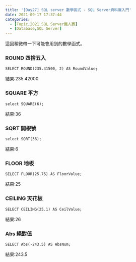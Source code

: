 ```yaml
---
title: '[Day27] SQL server 數學函式 - SQL Server資料庫入門'
date: 2021-09-17 17:37:44
categories:
  - [Topic,2021 SQL Server鐵人賽]
  - [Database,SQL Server]
---
```

這回稍微帶一下可能會用到的數學函式。


### ROUND 四捨五入
```
SELECT ROUND(235.41500, 2) AS RoundValue;
```
結果:235.42000

### SQUARE 平方
```
select SQUARE(6);
```
結果:36
### SQRT 開根號
```
select SQRT(36);
```
結果:6

### FLOOR 地板
```
SELECT FLOOR(25.75) AS FloorValue; 
```
結果:25

### CEILING 天花板
```
SELECT CEILING(25.1) AS CeilValue; 
```
結果:26

### Abs 絕對值
```
SELECT Abs(-243.5) AS AbsNum; 
```
結果:243.5